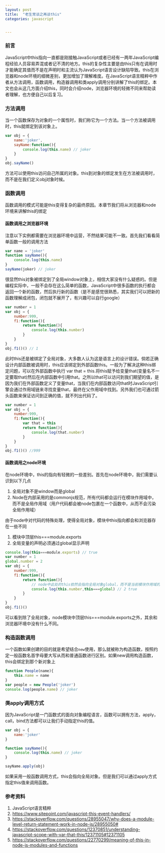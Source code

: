 ```yaml
---
layout: post
title:  "老生常谈之再谈this"
categories: javascript


---
```


### 前言

JavaScript中this指向一直都是刚接触JavaScript或者已经有一两年JavaScript编程经验人员容易弄混或者记不清的地方。this的复杂性主要是由this只有在调用时才能确定其值而不是在声明时和主流认为JavaScript语言设计缺陷导致。this在浏览器和node环境的细微差别，更加增加了理解难度。在JavaScript语言精粹中作者从方法调用，函数调用，构造器调用和类apply调用分别讲解了this的绑定。本文也会从这几方面介绍this，同时会介绍node，浏览器环境的轻微不同来帮助读者理解，也方便自己以后复习。<!-- more -->

### 方法调用

当一个函数保存为对象的一个属性时，我们称它为一个方法。当一个方法被调用时，this就绑定到该对象上。

```javascript
var obj = {
    name:'joker',
    sayName:function(){
        console.log(this.name) // joker
    }
}
obj.sayName()
```

方法可以使用this访问自己所属的对象。this到对象的绑定发生在方法被调用时，而不是在我们定义obj对象时候。

### 函数调用

函数调用的模式可能是this变得复杂的最终原因。本章节我们将从浏览器和node环境来讲解this的绑定

#### 函数调用之浏览器环境

注意以下实例都需要在浏览器环境中运营，不然结果可能不一致。首先我们看看简单函数一般的调用方法

```JavaScript
var name = 'joker'
function sayName(){
    console.log(this.name)
}
sayName(joker) // joker
```

很显然this对象被绑定到了全局window对象上，相信大家没有什么疑惑的。但是编程实际中，一般不会存在这么简单的函数，JavaScript中很多函数的执行都会返回一个新的函数，然后执行新的函数（是不是感觉很熟悉，其实我们可以把新的函数理解成闭包，闭包就不展开了，有兴趣可以自行google）

```javascript
var number = 1
var obj = {
    number:999,
    f1:function(){
        return function(){
            console.log(this.number)
        }
    }
}
obj.f1()() // 1
```

此时this还是被绑定了全局对象，大多数人认为这是语言上的设计错误。倘若正确设计内部函数被调用时，this应该绑定到外部函数this。一般为了解决这种this绑定问题，可以在外部函数中执行 var that = this.将this赋予给变量that(变量名不一定要取that)然后在内部函数中引用that。之所以that可以访问到我们期望的值，是因为我们在外部函数定义了变量that，当我们在内部函数访问that时JavaScript引擎会通过作用域链来寻找变量that，最终在父作用域中找到。另外我们也可通过箭头函数来保证访问到正确的值，就不列出代码了。

```javascript
var number = 1
var obj = {
    number:999,
    f1:function(){
        var that = this
        return function(){
            console.log(that.number)
        }
    }
}
obj.f1()() //999
```

#### 函数调用之node环境

在node环境中，this的指向有轻微的一些差别。首先在node环境中，我们需要认识到以下几点

1. 全局对象不是window而是global
2. Node在内部采用的是commonjs规范，所有代码都会运行在模块作用域中，而不是全局作用域（用户代码都会被node包裹在一个函数中，从而不会污染全局作用域）

由于node中对代码的特殊处理，使得全局对象，模块中this指向都会和浏览器存在一些不同

1. 模块中顶层this===module.exports
2. 全局变量的声明必须通过global显示声明

```javascript
console.log(this===module.exports) // true
var number = 1
global.number = 2
var obj = {
    number:999,
    f1:function(){
        return function(){
            // node中此处的this依然会指向全局对象global，而不是当前模块作用域的this(module.exports)
            console.log(this.number,this===global) // 2 true
        }
    }
}
obj.f1()()
```

可以看到除了全局对象，node模块中顶层this===module.exports之外，其余和浏览器环境中没有什么不同。

### 构造函数调用

一个函数如果创建的目的就是希望结合`new`使用，那么就被称为构造函数，按照约定一般函数名首字母要大写从而和普通函数进行区别。如果new调用构造函数，this会绑定到那个新对象上

```javascript
function People(name){
	this.name = name
}
var people = new People('joker')
console.log(people.name) // joker
```

### 类apply调用方式

因为JavaScript是一门函数式的面向对象编程语言，函数可以拥有方法，apply，call，bind方法都可以让我们手动指定this的值。

```javascript
var obj = {
    name:'joker'
}

function sayName(){
    console.log(this.name) // joker
}

sayName.apply(obj)

```

如果采用一般函数调用方式，this会指向全局对象。但是我们可以通过apply方式指定this值来调用函数。

### 参考资料

1. JavaScript语言精粹
2. https://www.sitepoint.com/javascript-this-event-handlers/
3. https://stackoverflow.com/questions/28955047/why-does-a-module-level-return-statement-work-in-node-js/28955050#
4. https://stackoverflow.com/questions/12370851/understanding-javascript-scope-with-var-that-this/12371105#12371105
5. https://stackoverflow.com/questions/22770299/meaning-of-this-in-node-js-modules-and-functions

